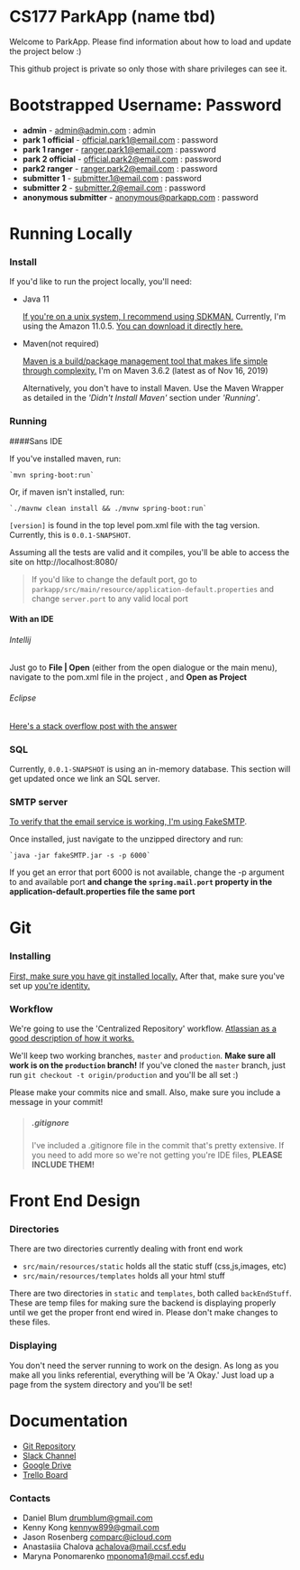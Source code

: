 # CS177 ParkApp (name tbd)
Welcome to ParkApp. Please find information about how to load and update the project below :)

This github project is private so only those with share privileges can see it.

# Bootstrapped Username: Password
+ **admin** - admin@admin.com : admin
+ **park 1 official** - official.park1@email.com : password
+ **park 1 ranger** - ranger.park1@email.com : password
+ **park 2 official** - official.park2@email.com : password
+ **park2 ranger** - ranger.park2@email.com : password
+ **submitter 1** - submitter.1@email.com : password
+ **submitter 2** - submitter.2@email.com : password
+ **anonymous submitter** - anonymous@parkapp.com : password



# Running Locally
### Install
If you'd like to run the project locally, you'll need:
+ Java 11

    [If you're on a unix system, I recommend using SDKMAN.](https://sdkman.io/)
    Currently, I'm using the Amazon 11.0.5. [You can download it directly here.](https://docs.aws.amazon.com/corretto/latest/corretto-11-ug/downloads-list.html)
+ Maven(not required)

    [Maven is a build/package management tool that makes life simple through complexity.](https://maven.apache.org/install.html) 
    I'm on Maven 3.6.2 (latest as of Nov 16, 2019)
    
    Alternatively, you don't have to install Maven. Use the Maven Wrapper as detailed in the _'Didn't Install Maven'_
     section under _'Running'_.
    
### Running 
####Sans IDE

If you've installed maven, run:

    `mvn spring-boot:run`
   
Or, if maven isn't installed, run:

    `./mavnw clean install && ./mvnw spring-boot:run`
    
`[version]` is found in the top level pom.xml file with the tag version. Currently, this is `0.0.1-SNAPSHOT`.

Assuming all the tests are valid and it compiles, you'll be able to access the site on http://localhost:8080/

>If you'd like to change the default port, go to `parkapp/src/main/resource/application-default.properties` and
> change `server.port` to any valid local port


#### With an IDE
###### Intellij
Just go to **File | Open** (either from the open dialogue or the main menu), navigate to the pom.xml file in the project
, and **Open as Project**

###### Eclipse
[Here's a stack overflow post with the answer](https://stackoverflow.com/questions/2061094/importing-maven-project-into-eclipse)


### SQL
Currently, `0.0.1-SNAPSHOT` is using an in-memory database. This section will get updated once we link an SQL server.

### SMTP server
[To verify that the email service is working, I'm using FakeSMTP](http://nilhcem.com/FakeSMTP/). 

Once installed, just navigate to the unzipped directory and run:

    `java -jar fakeSMTP.jar -s -p 6000`
    
If you get an error that port 6000 is not available, change the -p argument to and available port **and change the
 `spring.mail.port` property in the application-default.properties file the same port**

# Git
### Installing
[First, make sure you have git installed locally.](https://git-scm.com/book/en/v2/Getting-Started-Installing-Git)
After that, make sure you've set up [you're identity.](https://git-scm.com/book/en/v2/Getting-Started-First-Time-Git-Setup#_your_identity)

### Workflow
We're going to use the 'Centralized Repository' workflow. [Atlassian as a good description of how it works.](https://www.atlassian.com/git/tutorials/comparing-workflows)

We'll keep two working branches, `master` and `production`. **Make sure all work is on the `production` branch!**
If you've cloned the `master` branch, just run `git checkout -t origin/production` and you'll be all set :)

Please make your commits nice and small. Also, make sure you include a message in your commit!

>##### .gitignore
>I've included a .gitignore file in the commit that's pretty extensive. If you need to add more so we're not getting
 you're IDE files, **PLEASE INCLUDE THEM!**



# Front End Design
### Directories
There are two directories currently dealing with front end work
+ `src/main/resources/static` holds all the static stuff (css,js,images, etc)
+ `src/main/resources/templates` holds all your html stuff

There are two directories in `static` and `templates`, both called `backEndStuff`. These are temp files for making
 sure the backend is displaying properly until we get the proper front end wired in. Please don't make changes to
  these files.

### Displaying
You don't need the server running to work on the design. As long as you make all you links referential, everything
 will be 'A Okay.' Just load up a page from the system directory and you'll be set!

# Documentation
+ [Git Repository](https://github.com/dbBear/parkapp)
+ [Slack Channel](https://cs177parkapp.slack.com)
+ [Google Drive](https://drive.google.com/drive/folders/1wA6F9TVSKuT24bAsBu-aqEe4TRkmf_Bn?usp=sharing)
+ [Trello Board](https://trello.com/cs177parkteam)

### Contacts
+ Daniel Blum [drumblum@gmail.com](mailto:drumblum@gmail.com)
+ Kenny Kong [kennyw899@gmail.com](mailto:kennyw899@gmail.com)
+ Jason Rosenberg [comparc@icloud.com](mailto:comparc@icloud.com)
+ Anastasiia Chalova [achalova@mail.ccsf.edu](mailto:achalova@mail.ccsf.edu)
+ Maryna Ponomarenko [mponoma1@mail.ccsf.edu](mailto:mponoma1@mail.ccsf.edu)

